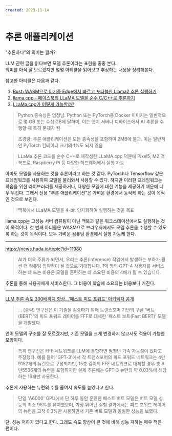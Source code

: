 ```yaml
---
created: 2023-11-14
---
```

# 추론 애플리케이션

"추론하다"의 의미는 뭘까?

LLM 관련 글을 읽다보면 모델 추론이라는 표현을 종종 본다.\
의미를 아직 잘 모르겠지만 몇몇 아티클을 읽어보고 추정하는 내용을 정리해본다.

참고한 아티클은 다음과 같다.

1. [Rust+WASM으로 이기종 Edge에서 빠르고 포터블한 Llama2 추론 실행하기](https://news.hada.io/topic?id=11847)
2. [llama.cpp - 페이스북의 LLaMA 모델을 순수 C/C++로 추론하기](https://news.hada.io/topic?id=8682)
3. [LLaMa.cpp가 어떻게 가능할까?](https://news.hada.io/topic?id=10379)

> Python 종속성은 엄청남. Python 또는 PyTorch용 Docker 이미지는 일반적으로 몇 GB 또는 수십 GB에 달하며, 이는 엣지 서버나 디바이스에서 AI 추론을 수행할 때 특히 문제가 됨

> 초경량: 추론 애플리케이션은 모든 종속성을 포함하여 2MB에 불과. 이는 일반적인 PyTorch 컨테이너 크기의 1%도 되지 않음

> LLaMa 추론 코드를 순수 C++로 재작성한 LLaMA.cpp 덕분에 Pixel5, M2 맥북프로, Raspberry Pi 등 다양한 하드웨어에서 실행 가능

아마도 모델을 사용하는 것을 추론이라고 하는 것 같다.
PyTorch나 Tensorflow 같은 프레임워크를 사용하여 모델을 불러와서 사용할 수 있다.
하지만 이러한 프레임워크는 학습을 위한 라이브러리를 제공하거나, 다양한 모델에 대한 기능을 제공하기 때문에 너무 무겁다.
그래서 전용 "추론 애플리케이션"은 가벼운 환경에서 동작케 하는 것이 목적인 것으로 보인다.

> 맥북에서 LLaMA 모델을 4-bit 양자화하여 실행하는 것을 목표

llama.cpp는 고성능 서버 컴퓨팅이 아닌 맥북과 같은 워크스테이션에서도 실행하는 것이 목적이다.
첫 번째 아티클은 WASM으로 브라우저에서도 모델 추론을 수행할 수 있도록 하는 것이 목적이다.
모두 가벼운 컴퓨팅 환경에서 실행 가능케 한다.

---

https://news.hada.io/topic?id=11980

> AI가 더욱 주류가 되면서, 우리는 추론(inference) 작업에서 발생하는 부하가 훨씬 더 컴퓨팅 집약적이 될 것으로 기대합니다. 1억 명의 GPT-4 사용자를 서비스하는 데 드는 비용은 모델을 훈련하는 데 소요된 비용의 4배가 될 수 있습니다.

추론을 통해 사용자에게 서비스한다. 그 비용이 학습에 소요되는 비용보다 커진다.

---

[LLM 추론 속도 300배까지 향상...'패스트 피드 포워드' 아키텍처 공개](https://www.aitimes.com/news/articleView.html?idxno=155470)

> ... (중략)
> 연구진은 이 기술을 검증하기 위해 트랜스포머 기반의 구글 '버트(BERT)'의 피드 포워드 레이어를 FFF로 대체한 ‘패스트 보트(Fast BERT)’ 모델을 개발했다.

언어 모델의 구조를 잘 모르겠지만, 기존 모델을 크게 변경하지 않고서도 적용이 가능한 모양이다.

> 특히 연구진은 FFF 네트워크를 LLM에 통합하면 엄청난 가속 가능성이 있다고 주장했다. 예를 들어 'GPT-3'에서 각 트랜스포머의 피드 포워드 네트워크는 4만9152개의 뉴런으로 구성되지만, 15층 깊이의 FFF 네트워크로 대체할 경우 총 6만5536개의 뉴런을 포함하지만 실제 추론에는 GPT-3 뉴런의 약 0.03%에 해당하는 16개만 사용한다.

추론에 사용하는 뉴런의 수를 줄여서 속도를 높였다고 한다.

> 단일 'A6000' GPU에서 단 하루 동안 훈련한 패스트 버트 모델은 버트 모델 성능의 최소 96%를 유지했으며, 가장 뛰어난 실험 결과에서는 피드 포워드 레이어의 뉴런을 고작 0.3%만 사용하면서 기존 버트 모델과 동일한 성능을 보였다.

단, 성능 저하가 있다고 한다. 그래도 속도 향상이 큰 것에 비해 성능 저하는 매우 적은 편이다.
